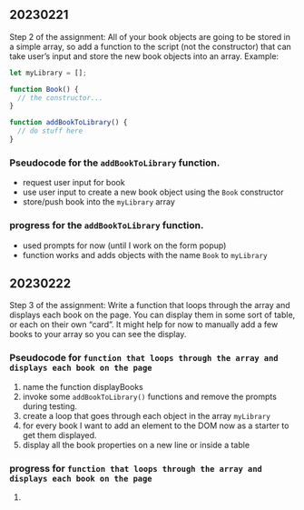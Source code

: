 ## 20230221

Step 2 of the assignment: All of your book objects are going to be stored in a simple array, so add a function to the script (not the constructor) that can take user’s input and store the new book objects into an array. 
Example:
```js
let myLibrary = [];

function Book() {
  // the constructor...
}

function addBookToLibrary() {
  // do stuff here
}
```

### Pseudocode for the `addBookToLibrary` function.
- request user input for book
- use user input to create a new book object using the `Book` constructor
- store/push book into the `myLibrary` array

### progress for the `addBookToLibrary` function.
- used prompts for now (until I work on the form popup)
- function works and adds objects with the name `Book` to `myLibrary`

## 20230222

Step 3 of the assignment: Write a function that loops through the array and displays each book on the page. You can display them in some sort of table, or each on their own “card”. It might help for now to manually add a few books to your array so you can see the display.

### Pseudocode for `function that loops through the array and displays each book on the page`
1. name the function displayBooks
2. invoke some `addBookToLibrary()` functions and remove the prompts during testing.
3. create a loop that goes through each object in the array `myLibrary`
4. for every book I want to add an element to the DOM now as a starter to get them displayed.
5. display all the book properties on a new line or inside a table

### progress for `function that loops through the array and displays each book on the page`
1. 